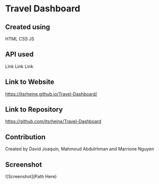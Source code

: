 # Travel Dashboard


## Created using
HTML
CSS
JS

## API used
Link
Link
Link

## Link to Website
https://itsrheine.github.io/Travel-Dashboard/

## Link to Repository
https://github.com/itsrheine/Travel-Dashboard

## Contribution
Created by David Joaquin, Mahmoud Abdulrhman and Marrione Nguyen

## Screenshot
![Screenshot](Path Here)

